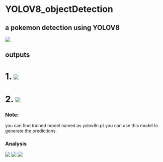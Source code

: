 # YOLOV8_objectDetection
## a pokemon detection using YOLOV8
![](https://github.com/PranjalDby/YOLOV8_objectDetection/blob/main/Screenshot%202024-06-30%20134638.png)

## outputs

# 1. ![](https://github.com/PranjalDby/YOLOV8_objectDetection/blob/main/Screenshot%202024-06-30%20162742.png)
# 2. ![](https://github.com/PranjalDby/YOLOV8_objectDetection/blob/main/Screenshot%202024-06-30%20162759.png)


### Note:
<p> you can find  trained model named as yolov8n.pt you can use this model to generate the predictions.</p>

### Analysis

![](https://github.com/PranjalDby/YOLOV8_objectDetection/blob/main/results_analysis/confusion_matrix.png)
![](https://github.com/PranjalDby/YOLOV8_objectDetection/blob/main/results_analysis/labels_correlogram.jpg)
![](https://github.com/PranjalDby/YOLOV8_objectDetection/blob/main/results_analysis/val_batch0_labels.jpg)
